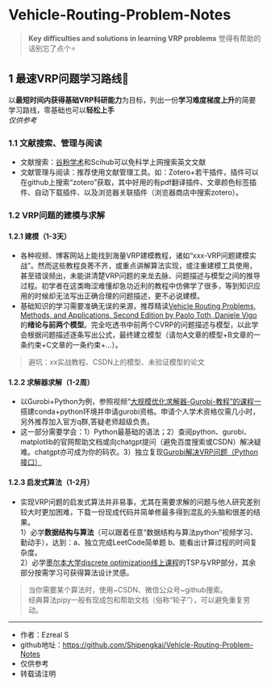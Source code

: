 # Vehicle-Routing-Problem-Notes 
> **Key difficulties and solutions in learning VRP problems**
> 觉得有帮助的话别忘了点个⭐

## 1 最速VRP问题学习路线:running:
以**最短时间内获得基础VRP科研能力**为目标，列出一份**学习难度梯度上升**的简要学习路线，零基础也可以**轻松上手**    
*仅供参考*  
  
### 1.1 文献搜索、管理与阅读
- 文献搜索：[谷粉学术](https://gfsoso.99lb.net/scholar.html)和Scihub可以免科学上网搜索英文文献  
- 文献管理与阅读：推荐使用文献管理工具。如：Zotero+若干插件，插件可以在github上搜索“zotero”获取，其中好用的有pdf翻译插件、文章颜色标签插件、自动下载插件、以及浏览器关联插件（浏览器商店中搜索zotero）。  

### 1.2 VRP问题的建模与求解
#### 1.2.1 建模（1-3天）
- 各种视频、博客网站上能找到海量VRP建模教程，诸如“xxx-VRP问题建模实战”。然而这些教程良莠不齐，或重点讲解算法实现，或注重建模工具使用，甚至错误频出，未能讲清楚VRP问题的来龙去脉、问题描述与模型之间的推导过程。初学者在这类晦涩难懂却急功近利的教程中仿佛学了很多，等到知识应用的时候却无法写出正确合理的问题描述，更不必说建模。    
- 基础知识的学习需要准确无误的来源，推荐精读[Vehicle Routing Problems, Methods, and Applications, Second Edition by Paolo Toth, Daniele Vigo](https://librarygenesis.pro)的**绪论与前两个模型**。完全吃透书中前两个CVRP的问题描述与模型，以此学会根据问题描述逐条写出公式，最终建立模型（请勿A文章的模型+B文章的一条约束+C文章的一条约束+...）。    
>避坑：xx实战教程、CSDN上的模型、未验证模型的论文    
#### 1.2.2 求解器求解（1-2周）
- 以Gurobi+Python为例，参照视频“[大规模优化求解器-Gurobi-教程”的课程一](https://www.bilibili.com/video/BV1jt411b73m)搭建conda+python环境并申请gurobi资格。申请个人学术资格仅需几小时，另外推荐加入官方q群,答疑老师超级负责。  
- 这一部分需要学会：1）Python最基础的语法；2）查阅python、gurobi、matplotlib的官网帮助文档或向chatgpt提问（避免百度搜索或CSDN）解决疑难。chatgpt亦可成为你的码农。3）独立复现[Gurobi解决VRP问题（Python接口）](https://www.bilibili.com/video/BV1wU4y1W7jD)  
#### 1.2.3 启发式算法（1-2月）
- 实现VRP问题的启发式算法并非易事，尤其在需要求解的问题与他人研究差别较大时更加困难，下载一份现成代码并简单修最多得到混乱的头脑和很差的结果。  
1）必学**数据结构与算法**（可以跟着任意“数据结构与算法python”视频学习、勤动手），达到：a、独立完成LeetCode简单题  b、能看出计算过程的时间复杂度。   
2）必学[墨尔本大学discrete optimization线上课程](https://www.bilibili.com/video/BV1z84y1h7M1)的TSP与VRP部分，其余部分按需学习可获得算法设计灵感。   
> 当你需要某个算法时，使用~CSDN、微信公众号~github搜索。  
> 经典算法pipy一般有现成包和帮助文档（俗称“轮子”），可以避免重复劳动。

      
******
- 作者：Ezreal S
- github地址：https://github.com/Shipengkai/Vehicle-Routing-Problem-Notes
- 仅供参考
- 转载请注明
